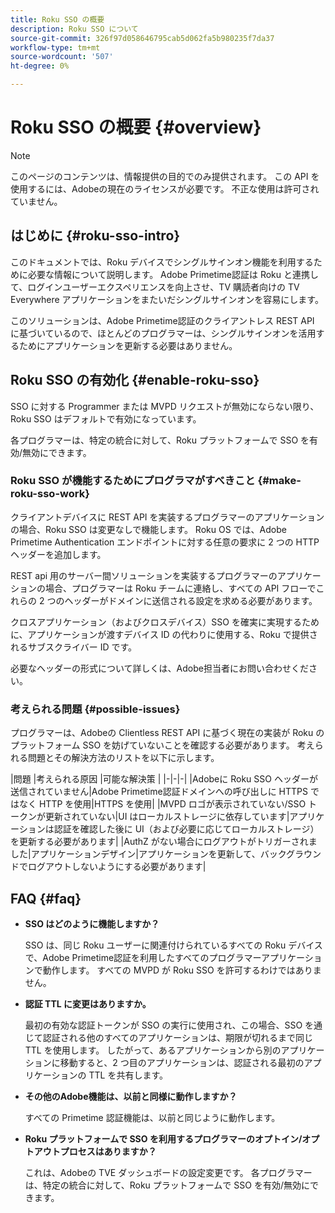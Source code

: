 ```yaml
---
title: Roku SSO の概要
description: Roku SSO について
source-git-commit: 326f97d058646795cab5d062fa5b980235f7da37
workflow-type: tm+mt
source-wordcount: '507'
ht-degree: 0%

---
```



# Roku SSO の概要 {#overview}

>[!NOTE]
>
>このページのコンテンツは、情報提供の目的でのみ提供されます。 この API を使用するには、Adobeの現在のライセンスが必要です。 不正な使用は許可されていません。

## はじめに {#roku-sso-intro}

このドキュメントでは、Roku デバイスでシングルサインオン機能を利用するために必要な情報について説明します。 Adobe Primetime認証は Roku と連携して、ログインユーザーエクスペリエンスを向上させ、TV 購読者向けの TV Everywhere アプリケーションをまたいだシングルサインオンを容易にします。

このソリューションは、Adobe Primetime認証のクライアントレス REST API に基づいているので、ほとんどのプログラマーは、シングルサインオンを活用するためにアプリケーションを更新する必要はありません。

## Roku SSO の有効化 {#enable-roku-sso}

SSO に対する Programmer または MVPD リクエストが無効にならない限り、Roku SSO はデフォルトで有効になっています。

各プログラマーは、特定の統合に対して、Roku プラットフォームで SSO を有効/無効にできます。

### Roku SSO が機能するためにプログラマがすべきこと {#make-roku-sso-work}

クライアントデバイスに REST API を実装するプログラマーのアプリケーションの場合、Roku SSO は変更なしで機能します。 Roku OS では、Adobe Primetime Authentication エンドポイントに対する任意の要求に 2 つの HTTP ヘッダーを追加します。

REST api 用のサーバー間ソリューションを実装するプログラマーのアプリケーションの場合、プログラマーは Roku チームに連絡し、すべての API フローでこれらの 2 つのヘッダーがドメインに送信される設定を求める必要があります。

クロスアプリケーション（およびクロスデバイス）SSO を確実に実現するために、アプリケーションが渡すデバイス ID の代わりに使用する、Roku で提供されるサブスクライバー ID です。

必要なヘッダーの形式について詳しくは、Adobe担当者にお問い合わせください。

### 考えられる問題 {#possible-issues}

プログラマーは、Adobeの Clientless REST API に基づく現在の実装が Roku のプラットフォーム SSO を妨げていないことを確認する必要があります。 考えられる問題とその解決方法のリストを以下に示します。

|問題 |考えられる原因 |可能な解決策 | |-|-|-| |Adobeに Roku SSO ヘッダーが送信されていません|Adobe Primetime認証ドメインへの呼び出しに HTTPS ではなく HTTP を使用|HTTPS を使用| |MVPD ロゴが表示されていない/SSO トークンが更新されていない|UI はローカルストレージに依存しています|アプリケーションは認証を確認した後に UI（および必要に応じてローカルストレージ）を更新する必要があります| |AuthZ がない場合にログアウトがトリガーされました|アプリケーションデザイン|アプリケーションを更新して、バックグラウンドでログアウトしないようにする必要があります|

## FAQ {#faq}

* **SSO はどのように機能しますか？**

   SSO は、同じ Roku ユーザーに関連付けられているすべての Roku デバイスで、Adobe Primetime認証を利用したすべてのプログラマーアプリケーションで動作します。
すべての MVPD が Roku SSO を許可するわけではありません。

* **認証 TTL に変更はありますか。**

   最初の有効な認証トークンが SSO の実行に使用され、この場合、SSO を通じて認証される他のすべてのアプリケーションは、期限が切れるまで同じ TTL を使用します。 したがって、あるアプリケーションから別のアプリケーションに移動すると、2 つ目のアプリケーションは、認証される最初のアプリケーションの TTL を共有します。

* **その他のAdobe機能は、以前と同様に動作しますか？**

   すべての Primetime 認証機能は、以前と同じように動作します。

* **Roku プラットフォームで SSO を利用するプログラマーのオプトイン/オプトアウトプロセスはありますか？**

   これは、Adobeの TVE ダッシュボードの設定変更です。 各プログラマーは、特定の統合に対して、Roku プラットフォームで SSO を有効/無効にできます。
